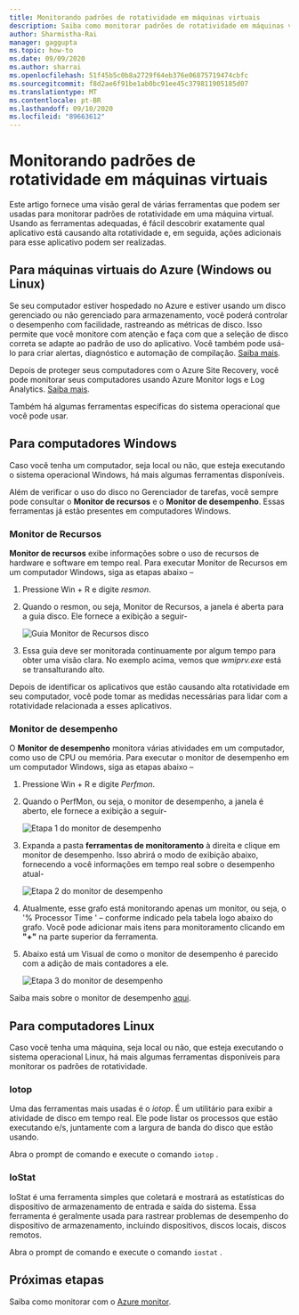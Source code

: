 ```yaml
---
title: Monitorando padrões de rotatividade em máquinas virtuais
description: Saiba como monitorar padrões de rotatividade em máquinas virtuais protegidas usando o Azure Site Recovery
author: Sharmistha-Rai
manager: gaggupta
ms.topic: how-to
ms.date: 09/09/2020
ms.author: sharrai
ms.openlocfilehash: 51f45b5c0b8a2729f64eb376e06875719474cbfc
ms.sourcegitcommit: f8d2ae6f91be1ab0bc91ee45c379811905185d07
ms.translationtype: MT
ms.contentlocale: pt-BR
ms.lasthandoff: 09/10/2020
ms.locfileid: "89663612"
---
```

# <a name="monitoring-churn-patterns-on-virtual-machines"></a>Monitorando padrões de rotatividade em máquinas virtuais

Este artigo fornece uma visão geral de várias ferramentas que podem ser usadas para monitorar padrões de rotatividade em uma máquina virtual. Usando as ferramentas adequadas, é fácil descobrir exatamente qual aplicativo está causando alta rotatividade e, em seguida, ações adicionais para esse aplicativo podem ser realizadas.

## <a name="for-azure-virtual-machines-windows-or-linux"></a>Para máquinas virtuais do Azure (Windows ou Linux)

Se seu computador estiver hospedado no Azure e estiver usando um disco gerenciado ou não gerenciado para armazenamento, você poderá controlar o desempenho com facilidade, rastreando as métricas de disco. Isso permite que você monitore com atenção e faça com que a seleção de disco correta se adapte ao padrão de uso do aplicativo. Você também pode usá-lo para criar alertas, diagnóstico e automação de compilação. [Saiba mais](https://azure.microsoft.com/blog/per-disk-metrics-managed-disks/).

Depois de proteger seus computadores com o Azure Site Recovery, você pode monitorar seus computadores usando Azure Monitor logs e Log Analytics. [Saiba mais](https://docs.microsoft.com/azure/site-recovery/monitor-log-analytics).

Também há algumas ferramentas específicas do sistema operacional que você pode usar.

## <a name="for-windows-machines"></a>Para computadores Windows

Caso você tenha um computador, seja local ou não, que esteja executando o sistema operacional Windows, há mais algumas ferramentas disponíveis.

Além de verificar o uso do disco no Gerenciador de tarefas, você sempre pode consultar o **Monitor de recursos** e o **Monitor de desempenho**. Essas ferramentas já estão presentes em computadores Windows.

### <a name="resource-monitor"></a>Monitor de Recursos

**Monitor de recursos** exibe informações sobre o uso de recursos de hardware e software em tempo real. Para executar Monitor de Recursos em um computador Windows, siga as etapas abaixo –

1. Pressione Win + R e digite _resmon_.
1. Quando o resmon, ou seja, Monitor de Recursos, a janela é aberta para a guia disco. Ele fornece a exibição a seguir-

    ![Guia Monitor de Recursos disco](./media/monitoring-high-churn/resmon-disk-tab.png)

1. Essa guia deve ser monitorada continuamente por algum tempo para obter uma visão clara. No exemplo acima, vemos que _wmiprv.exe_ está se transalturando alto.

Depois de identificar os aplicativos que estão causando alta rotatividade em seu computador, você pode tomar as medidas necessárias para lidar com a rotatividade relacionada a esses aplicativos.

### <a name="performance-monitor"></a>Monitor de desempenho

O **Monitor de desempenho** monitora várias atividades em um computador, como uso de CPU ou memória. Para executar o monitor de desempenho em um computador Windows, siga as etapas abaixo –

1. Pressione Win + R e digite _Perfmon_.
1. Quando o PerfMon, ou seja, o monitor de desempenho, a janela é aberto, ele fornece a exibição a seguir-

    ![Etapa 1 do monitor de desempenho](./media/monitoring-high-churn/perfmon-step1.png)

1. Expanda a pasta **ferramentas de monitoramento** à direita e clique em monitor de desempenho. Isso abrirá o modo de exibição abaixo, fornecendo a você informações em tempo real sobre o desempenho atual-

    ![Etapa 2 do monitor de desempenho](./media/monitoring-high-churn/perfmon-step1.png)

1. Atualmente, esse grafo está monitorando apenas um monitor, ou seja, o '% Processor Time ' – conforme indicado pela tabela logo abaixo do grafo. Você pode adicionar mais itens para monitoramento clicando em **"+"** na parte superior da ferramenta.
1. Abaixo está um Visual de como o monitor de desempenho é parecido com a adição de mais contadores a ele.

    ![Etapa 3 do monitor de desempenho](./media/monitoring-high-churn/perfmon-step3.png)

Saiba mais sobre o monitor de desempenho [aqui](https://docs.microsoft.com/dynamics365/business-central/dev-itpro/administration/monitor-use-performance-monitor-collect-event-trace-data).

## <a name="for-linux-machines"></a>Para computadores Linux

Caso você tenha uma máquina, seja local ou não, que esteja executando o sistema operacional Linux, há mais algumas ferramentas disponíveis para monitorar os padrões de rotatividade.

### <a name="iotop"></a>Iotop

Uma das ferramentas mais usadas é o _iotop_. É um utilitário para exibir a atividade de disco em tempo real. Ele pode listar os processos que estão executando e/s, juntamente com a largura de banda do disco que estão usando.

Abra o prompt de comando e execute o comando `iotop` .

### <a name="iostat"></a>IoStat

IoStat é uma ferramenta simples que coletará e mostrará as estatísticas do dispositivo de armazenamento de entrada e saída do sistema. Essa ferramenta é geralmente usada para rastrear problemas de desempenho do dispositivo de armazenamento, incluindo dispositivos, discos locais, discos remotos.

Abra o prompt de comando e execute o comando `iostat` .

## <a name="next-steps"></a>Próximas etapas

Saiba como monitorar com o [Azure monitor](monitor-log-analytics.md).
